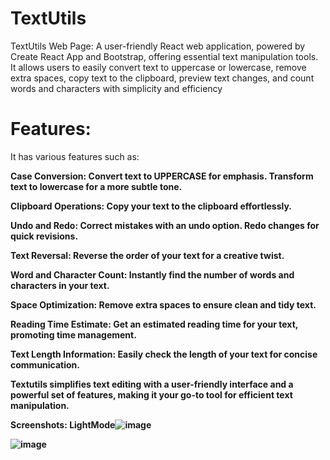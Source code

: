 # TextUtils

TextUtils Web Page: A user-friendly React web application, powered by Create React App and Bootstrap, offering essential text manipulation tools. It allows users to easily convert text to uppercase or lowercase, remove extra spaces, copy text to the clipboard, preview text changes, and count words and characters with simplicity and efficiency


<h1>Features:</h1>
It has various features such as:

<b>Case Conversion:<b/>
Convert text to UPPERCASE for emphasis.
Transform text to lowercase for a more subtle tone.

Clipboard Operations:
Copy your text to the clipboard effortlessly.

Undo and Redo:
Correct mistakes with an undo option.
Redo changes for quick revisions.

Text Reversal:
Reverse the order of your text for a creative twist.

Word and Character Count:
Instantly find the number of words and characters in your text.

Space Optimization:
Remove extra spaces to ensure clean and tidy text.

Reading Time Estimate:
Get an estimated reading time for your text, promoting time management.

Text Length Information:
Easily check the length of your text for concise communication.

Textutils simplifies text editing with a user-friendly interface and a powerful set of features, making it your go-to tool for efficient text manipulation.

Screenshots:
LightMode![image](https://github.com/NadiaRajpoot/TextUtils/assets/101450968/6e14ece7-d64c-45c4-8a43-746c64845b43)

![image](https://github.com/NadiaRajpoot/TextUtils/assets/101450968/88021681-ff6c-4011-a7df-683e473f6205)


